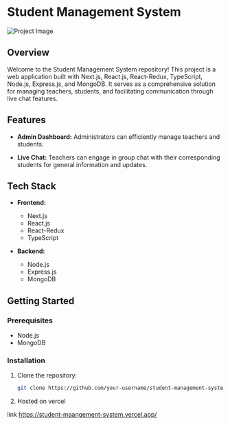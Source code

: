 # Student Management System

![Project Image](./path/to/your/project-image.png) 

## Overview

Welcome to the Student Management System repository! This project is a web application built with Next.js, React.js, React-Redux, TypeScript, Node.js, Express.js, and MongoDB. It serves as a comprehensive solution for managing teachers, students, and facilitating communication through live chat features.

## Features

- **Admin Dashboard:** Administrators can efficiently manage teachers and students.

- **Live Chat:** Teachers can engage in group chat with their corresponding students for general information and updates.

## Tech Stack

- **Frontend:**
  - Next.js
  - React.js
  - React-Redux
  - TypeScript

- **Backend:**
  - Node.js
  - Express.js
  - MongoDB

## Getting Started

### Prerequisites

- Node.js
- MongoDB

### Installation

1. Clone the repository:

   ```bash
   git clone https://github.com/your-username/student-management-system.git

2. Hosted on vercel

link  https://student-maangement-system.vercel.app/ 
